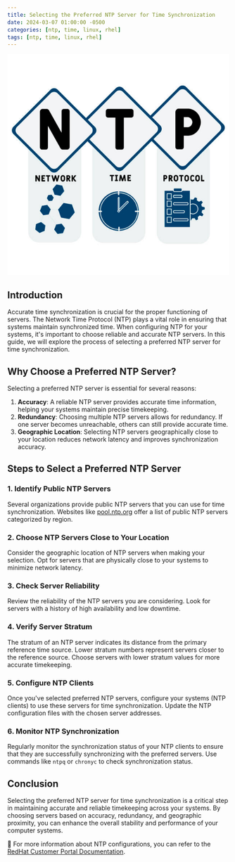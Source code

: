 ```yaml
---
title: Selecting the Preferred NTP Server for Time Synchronization
date: 2024-03-07 01:00:00 -0500
categories: [ntp, time, linux, rhel]
tags: [ntp, time, linux, rhel]
---
```


![Selecting the Preferred NTP Server for Time Synchronization](/assets/img/posts/2024/selecting_preferred_ntp_server/selecting_preferred_ntp_server.jpg)


## Introduction

Accurate time synchronization is crucial for the proper functioning of servers. The Network Time Protocol (NTP) plays a vital role in ensuring that systems maintain synchronized time. When configuring NTP for your systems, it's important to choose reliable and accurate NTP servers. In this guide, we will explore the process of selecting a preferred NTP server for time synchronization.

## Why Choose a Preferred NTP Server?

Selecting a preferred NTP server is essential for several reasons:

1. **Accuracy**: A reliable NTP server provides accurate time information, helping your systems maintain precise timekeeping.
2. **Redundancy**: Choosing multiple NTP servers allows for redundancy. If one server becomes unreachable, others can still provide accurate time.
3. **Geographic Location**: Selecting NTP servers geographically close to your location reduces network latency and improves synchronization accuracy.

## Steps to Select a Preferred NTP Server

### 1. Identify Public NTP Servers

Several organizations provide public NTP servers that you can use for time synchronization. Websites like [pool.ntp.org](https://www.pool.ntp.org/) offer a list of public NTP servers categorized by region.

### 2. Choose NTP Servers Close to Your Location

Consider the geographic location of NTP servers when making your selection. Opt for servers that are physically close to your systems to minimize network latency.

### 3. Check Server Reliability

Review the reliability of the NTP servers you are considering. Look for servers with a history of high availability and low downtime.

### 4. Verify Server Stratum

The stratum of an NTP server indicates its distance from the primary reference time source. Lower stratum numbers represent servers closer to the reference source. Choose servers with lower stratum values for more accurate timekeeping.

### 5. Configure NTP Clients

Once you've selected preferred NTP servers, configure your systems (NTP clients) to use these servers for time synchronization. Update the NTP configuration files with the chosen server addresses.

### 6. Monitor NTP Synchronization

Regularly monitor the synchronization status of your NTP clients to ensure that they are successfully synchronizing with the preferred servers. Use commands like `ntpq` or `chronyc` to check synchronization status.

## Conclusion

Selecting the preferred NTP server for time synchronization is a critical step in maintaining accurate and reliable timekeeping across your systems. By choosing servers based on accuracy, redundancy, and geographic proximity, you can enhance the overall stability and performance of your computer systems.


📝 For more information about NTP configurations, you can refer to the [RedHat Customer Portal Documentation](https://access.redhat.com/documentation/en-us/red_hat_enterprise_linux/6/html/deployment_guide/sect-date_and_time_configuration-command_line_configuration-network_time_protocol).
